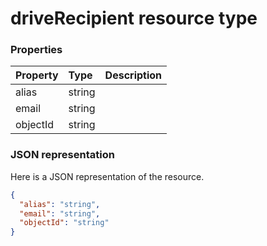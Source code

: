 # driveRecipient resource type




### Properties
| Property	   | Type	|Description|
|:---------------|:--------|:----------|
|alias|string||
|email|string||
|objectId|string||

### JSON representation

Here is a JSON representation of the resource.

<!-- {
  "blockType": "resource",
  "optionalProperties": [

  ],
  "@odata.type": "microsoft.graph.driveRecipient"
}-->

```json
{
  "alias": "string",
  "email": "string",
  "objectId": "string"
}

```

<!-- uuid: 8fcb5dbc-d5aa-4681-8e31-b001d5168d79
2015-10-25 14:57:30 UTC -->
<!-- {
  "type": "#page.annotation",
  "description": "driveRecipient resource",
  "keywords": "",
  "section": "documentation",
  "tocPath": ""
}-->